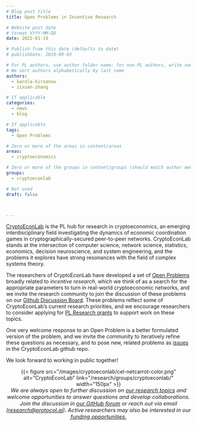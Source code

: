 ```yaml
---
# Blog post title
title: Open Problems in Incentive Research

# Website post date
# format YYYY-MM-DD
date: 2022-01-19

# Publish from this date (defaults to date)
# publishDate: 2019-09-03

# For PL authors, use author folder name; for non-PL authors, write name as in paper within ""
# We sort authors alphabetically by last name
authors:
  - karola-kirsanow
  - zixuan-zhang

# If applicable
categories:
  - news
  - blog

# If applicable
tags:
  - Open Problems

# Zero or more of the areas in content/areas
areas:
  - cryptoeconomics

# Zero or more of the groups in content/groups (should match author membership)
groups:
  - cryptoeconlab

# Not used
draft: false



---
```


[CryptoEconLab](/groups/cryptoeconlab/) is the PL hub for research in cryptoeconomics, an emerging interdisciplinary field  investigating the dynamics of  economic coordination games in cryptographically-secured peer-to-peer networks. CryptoEconLab stands at the intersection of computer science, network science, statistics, economics, decision neuroscience, and system engineering, and the problems it explores have strong resonances with the field of complex systems theory.

The researchers of CryptoEconLab have developed a set of [Open Problems](https://github.com/protocol/CryptoEconLab#open-problems)  broadly related to *incentive research*, which we think of as a search for the appropriate parameters to turn in real-world cryptoeconomic networks, and we invite the research community to join the discussion of these problems on our [Github Discussion Board](https://github.com/protocol/CryptoEconLab/discussions). These problems reflect some of  CryptoEconLab’s current research priorities, and we encourage researchers to consider applying for [PL Research grants](https://grants.protocol.ai/) to support work on these topics.

One very welcome response to an Open Problem is a better formulated version of the problem, and we invite the community to iteratively refine these questions as necessary, and to pose new, related problems as [issues](https://github.com/protocol/CryptoEconLab/issues) in the CryptoEconLab github repo.

We look forward to working in public together!


<center>{{< figure src="/images/cryptoeconlab/cel-netcarrot-color.png" alt="CryptoEconLab" link="/research/groups/cryptoeconlab/" width="150px" >}}</center>

<center style=font-size:11pt><i> We are always open to further discussion on <a href="https://github.com/protocol/CryptoEconLab#research">our research topics</a> and welcome opportunities to answer questions and develop collaborations. Join the discussion in <a href="https://github.com/protocol/CryptoEconLab/discussions">our GitHub forum</a> or reach out via email (<a href="mailto:research@protocol.ai">research@protocol.ai</a>). Active researchers may also be interested in our <a href="https://grants.protocol.ai"> funding opportunities. </a></i></center>
